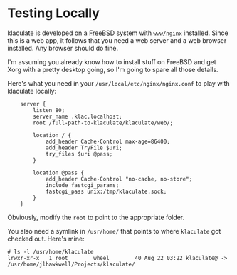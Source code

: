 Testing Locally
==
klaculate is developed on a [FreeBSD](https://www.FreeBSD.org/) system with [`www/nginx`](https://freshports.org/www/nginx/) installed.
Since this is a web app, it follows that you need a web server and a web browser installed.  Any browser should do fine.

I'm assuming you already know how to install stuff on FreeBSD and get Xorg with a pretty desktop going, so I'm going to spare all those details.

Here's what you need in your `/usr/local/etc/nginx/nginx.conf` to play with klaculate locally:
```nginx
    server {
		listen 80;
		server_name .klac.localhost;
		root /full-path-to-klaculate/klaculate/web/;

		location / {
			add_header Cache-Control max-age=86400;
			add_header TryFile $uri;
			try_files $uri @pass;
		}

		location @pass {
			add_header Cache-Control "no-cache, no-store";
			include fastcgi_params;
			fastcgi_pass unix:/tmp/klaculate.sock;
		}
	}
```

Obviously, modify the `root` to point to the appropriate folder.

You also need a symlink in `/usr/home/` that points to where `klaculate` got checked out.  Here's mine:
```ls
# ls -l /usr/home/klaculate
lrwxr-xr-x   1 root        wheel        40 Aug 22 03:22 klaculate@ -> /usr/home/jlhawkwell/Projects/klaculate/
```
